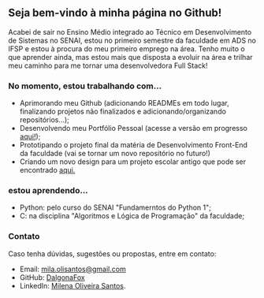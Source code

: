 ## Seja bem-vindo à minha página no Github!

Acabei de sair no Ensino Médio integrado ao Técnico em Desenvolvimento de Sistemas no SENAI, estou no primeiro semestre da faculdade em ADS no IFSP e estou à procura do meu primeiro emprego na área. Tenho muito o que aprender ainda, mas estou mais que disposta a evoluir na área e trilhar meu caminho para me tornar uma desenvolvedora Full Stack!

### No momento, estou trabalhando com...
- Aprimorando meu Github (adicionando READMEs em todo lugar, finalizando projetos não finalizados e adicionando/organizando repositórios...);
- Desenvolvendo meu Portfólio Pessoal (acesse a versão em progresso [aqui!](https://portfoliomilenaosantos.onrender.com/));
- Prototipando o projeto final da matéria de Desenvolvimento Front-End da faculdade (vai se tornar um novo repositório no futuro!)
- Criando um novo design para um projeto escolar antigo que pode ser encontrado [aqui.](https://dalgonafox.github.io/SENAI/projetos/divisaocelular/)

### estou aprendendo...
- Python: pelo curso do SENAI "Fundamerntos do Python 1";
- C: na disciplina "Algoritmos e Lógica de Programação" da faculdade;


### Contato
Caso tenha dúvidas, sugestões ou propostas, entre em contato:
- Email: mila.olisantos@gmail.com
- GitHub: [DalgonaFox](https://github.com/DalgonaFox)
- LinkedIn: [Milena Oliveira Santos](https://www.linkedin.com/in/milena-oliveira-santos-432611278/).
<!--
**DalgonaFox/dalgonafox** is a ✨ _special_ ✨ repository because its `README.md` (this file) appears on your GitHub profile.

Here are some ideas to get you started:

- 🔭 I’m currently working on ...
- 🌱 I’m currently learning ...
- 👯 I’m looking to collaborate on ...
- 🤔 I’m looking for help with ...
- 💬 Ask me about ...
- 📫 How to reach me: ...
- 😄 Pronouns: ...
- ⚡ Fun fact: ...
-->
